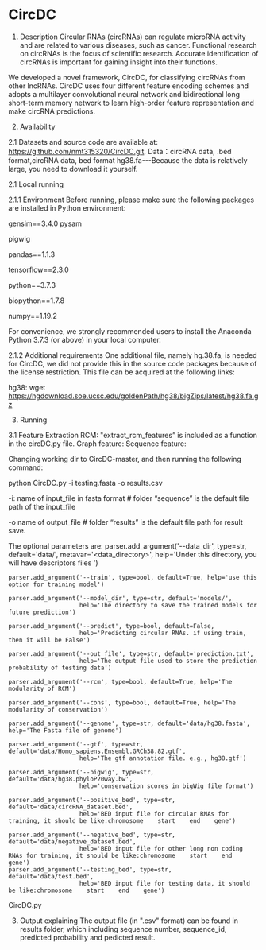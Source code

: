 # CircDC
1. Description
 Circular RNAs (circRNAs) can regulate microRNA activity and are related to various diseases, such as cancer. Functional research on circRNAs is the focus of scientific research. Accurate identification of circRNAs is important for gaining insight into their functions.


We developed a novel framework, CircDC, for classifying circRNAs from other lncRNAs. CircDC uses four different feature encoding schemes and adopts a multilayer convolutional neural network and bidirectional long short-term memory network to learn high-order feature representation and make circRNA predictions. 

2. Availability

2.1 Datasets and source code are available at:
https://github.com/nmt315320/CircDC.git.
Data：circRNA data, .bed format,circRNA data, bed format
      hg38.fa---Because the data is relatively large, you need to download it yourself.

2.1 Local running

2.1.1 Environment
Before running, please make sure the following packages are installed in Python environment:

gensim==3.4.0
pysam

pigwig

pandas==1.1.3

tensorflow==2.3.0

python==3.7.3

biopython==1.7.8

numpy==1.19.2

For convenience, we strongly recommended users to install the Anaconda Python 3.7.3 (or above) in your local computer.

2.1.2 Additional requirements
One additional file, namely hg.38.fa, is needed for CircDC, we did not provide this in the source code packages because of the license restriction. This file can be acquired at the following links:

hg38: wget https://hgdownload.soe.ucsc.edu/goldenPath/hg38/bigZips/latest/hg38.fa.gz

3. Running

3.1 Feature  Extraction
 RCM: "extract_rcm_features” is included as a function in the circDC.py file.
 Graph feature: 
 Sequence feature:

Changing working dir to CircDC-master, and then running the following command:

python CircDC.py -i testing.fasta -o results.csv 

-i: name of input_file in fasta format # folder “sequence” is the default file path of the input_file

-o name of output_file # folder “results” is the default file path for result save.

The optional parameters are:
    parser.add_argument('--data_dir', type=str, default='data/', metavar='<data_directory>',
                        help='Under this directory, you will have descriptors files ')

    parser.add_argument('--train', type=bool, default=True, help='use this option for training model')

    parser.add_argument('--model_dir', type=str, default='models/',
                        help='The directory to save the trained models for future prediction')

    parser.add_argument('--predict', type=bool, default=False,
                        help='Predicting circular RNAs. if using train, then it will be False')

    parser.add_argument('--out_file', type=str, default='prediction.txt',
                        help='The output file used to store the prediction probability of testing data')

    parser.add_argument('--rcm', type=bool, default=True, help='The modularity of RCM')

    parser.add_argument('--cons', type=bool, default=True, help='The modularity of conservation')

    parser.add_argument('--genome', type=str, default='data/hg38.fasta', help='The Fasta file of genome')

    parser.add_argument('--gtf', type=str, default='data/Homo_sapiens.Ensembl.GRCh38.82.gtf',
                        help='The gtf annotation file. e.g., hg38.gtf')

    parser.add_argument('--bigwig', type=str, default='data/hg38.phyloP20way.bw',
                        help='conservation scores in bigWig file format')

    parser.add_argument('--positive_bed', type=str, default='data/circRNA_dataset.bed',
                        help='BED input file for circular RNAs for training, it should be like:chromosome    start    end    gene')

    parser.add_argument('--negative_bed', type=str, default='data/negative_dataset.bed',
                        help='BED input file for other long non coding RNAs for training, it should be like:chromosome    start    end    gene')
    parser.add_argument('--testing_bed', type=str, default='data/test.bed',
                        help='BED input file for testing data, it should be like:chromosome    start    end    gene')
CircDC.py  

3. Output explaining
The output file (in ".csv" format) can be found in results folder, which including sequence number, sequence_id, predicted probability and pedicted result.

